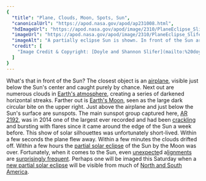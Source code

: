 ```yaml
---
{
  "title": "Plane, Clouds, Moon, Spots, Sun",
  "canonicalUrl": "https://apod.nasa.gov/apod/ap231008.html",
  "hdImageUrl": "https://apod.nasa.gov/apod/image/2310/PlaneEclipse_Slifer_1756.jpg",
  "imageUrl": "https://apod.nasa.gov/apod/image/2310/PlaneEclipse_Slifer_960.jpg",
  "imageAlt": "A partially eclipse Sun is shown. In front of the Sun are sunspots, the Moon, clouds, and an airplane. Please see the explanation for more detailed information.",
  "credit": [
    "Image Credit & Copyright: [Doyle and Shannon Slifer](mailto:%20doyle%20.dot.%20slifer%20@at@%20gmail%20.dot.%20com)"
  ]
}
---
```


What's that in front of the Sun? The closest object is an [airplane](https://en.wikipedia.org/wiki/Early_flying_machines), visible just below the Sun's center and caught purely by chance. Next out are numerous clouds in [Earth's atmosphere](https://climate.nasa.gov/news/2919/earths-atmosphere-a-multi-layered-cake/), creating a series of darkened horizontal streaks. Farther out is [Earth's Moon](https://science.nasa.gov/moon/), seen as the large dark circular bite on the upper right. Just above the airplane and just below the Sun's surface are sunspots. The main sunspot group captured here, [AR 2192](https://apod.nasa.gov/apod/ap141025.html), was in 2014 one of the largest ever recorded and had been [crackling](https://apod.nasa.gov/apod/ap141022.html) and bursting with flares since it came around the edge of the Sun a week before. This show of solar silhouettes was unfortunately short-lived. Within a few seconds the plane flew away. Within a few minutes the clouds drifted off. Within a few hours the [partial solar eclipse](http://en.wikipedia.org/wiki/Solar_eclipse_of_October_23,_2014) of the Sun by the Moon was over. Fortunately, when it comes to the Sun, even [unexpecte](https://live.staticflickr.com/1893/42812115870_c01b15d20b_b.jpg)d a[lignments](https://apod.nasa.gov/apod/ap110115.html) are [surprisingly frequent](https://apod.nasa.gov/apod/ap130513.html). Perhaps one will be imaged this Saturday when a [new partial solar eclipse](https://science.nasa.gov/eclipses/future-eclipses/eclipse-2023/where-when/) will be visible from much of [North and South America](https://en.wikipedia.org/wiki/Americas#/media/File:Americas_(orthographic_projection).svg).
